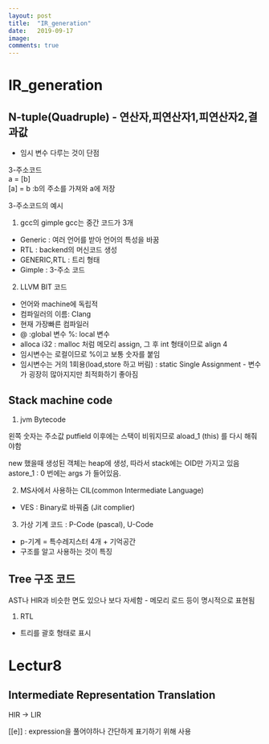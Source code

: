 ```yaml
---
layout: post
title:  "IR_generation"
date:   2019-09-17
image:
comments: true
---
```

IR_generation
====================================
N-tuple(Quadruple) - 연산자,피연산자1,피연산자2,결과값
--------------------------
- 임시 변수 다루는 것이 단점  
  
3-주소코드  
a = [b]  
[a] = b :b의 주소를 가져와 a에 저장  

3-주소코드의 예시 

1. gcc의 gimple
gcc는 중간 코드가 3개
- Generic : 여러 언어를 받아 언어의 특성을 바꿈
- RTL : backend의 머신코드 생성
- GENERIC,RTL : 트리 형태
- Gimple : 3-주소 코드 

2. LLVM BIT 코드
- 언어와 machine에 독립적
- 컴파일러의 이름: Clang
- 현재 가장빠른 컴파일러
- @ :global 변수 %: local 변수
- alloca i32 : malloc 처럼 메모리 assign, 그 후 int 형태이므로 align 4
- 임시변수는 로컬이므로 %이고 보통 숫자를 붙임
- 임시변수는 거의 1회용(load,store 하고 버림) : static Single Assignment - 변수가 굉장히 많아지지만 최적화하기 좋아짐  

Stack machine code
-----------------------------
1. jvm Bytecode  

왼쪽 숫자는 주소값
putfield 이후에는 스택이 비워지므로 aload_1 (this) 를 다시 해줘야함  

new 했을때 생성된 객체는 heap에 생성, 따라서 stack에는 OID만 가지고 있음
astore_1 : 0 번에는 args 가 들어있음.  

2. MS사에서 사용하는 CIL(common Intermediate Language)
- VES : Binary로 바꿔줌 (Jit complier)  

3. 가상 기계 코드 : P-Code (pascal), U-Code
- p-기계 = 특수레지스터 4개 + 기억공간
- 구조를 알고 사용하는 것이 특징  


Tree 구조 코드
--------------------------------------
AST나 HIR과 비슷한 면도 있으나 보다 자세함 - 메모리 로드 등이 명시적으로 표현됨  

1. RTL
- 트리를 괄호 형태로 표시  


Lectur8
=================================================
Intermediate Representation Translation
----------------------------------------
HIR -> LIR

[[e]] : expression을 풀어야하나 간단하게 표기하기 위해 사용
